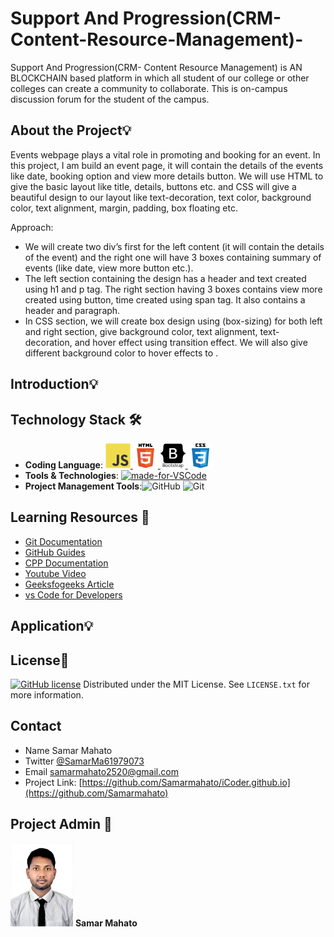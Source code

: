 # Support And Progression(CRM-Content-Resource-Management)-
Support And Progression(CRM- Content Resource Management) is AN BLOCKCHAIN based platform in which all student of our college or other colleges can create a community to collaborate. This is on-campus discussion forum for the student of the campus. 
## About the Project💡
Events webpage plays a vital role in promoting and booking for an event. In this project, I am build an event page, it will contain the details of the events like date, booking option and view more details button. We will use HTML to give the basic layout like title, details, buttons etc. and CSS will give a beautiful design to our layout like text-decoration, text color, background color, text alignment, margin, padding, box floating etc.

Approach:

- We will create two div’s first for the left content (it will contain the details of the event) and the right one will have 3 boxes containing summary of events (like date, view more button etc.).
- The left section containing the design has a header and text created using h1 and p tag. The right section having 3 boxes contains view more created using button, time created using span tag. It also contains a header and paragraph.
- In CSS section, we will create box design using (box-sizing) for both left and right section, give background color, text alignment, text-decoration, and hover effect using transition effect. We will also give different background color to hover effects to .
## Introduction💡









## Technology Stack 🛠️
  
- **Coding Language**: <a href="https://developer.mozilla.org/en-US/docs/Web/JavaScript" target="_blank" rel="noreferrer"> <img src="https://raw.githubusercontent.com/devicons/devicon/master/icons/javascript/javascript-original.svg" alt="javascript" width="40" height="40"/> </a> <a href="https://www.w3.org/html/" target="_blank" rel="noreferrer"> <img src="https://raw.githubusercontent.com/devicons/devicon/master/icons/html5/html5-original-wordmark.svg" alt="html5" width="40" height="40"/> </a> <a href="https://getbootstrap.com" target="_blank" rel="noreferrer"> <img src="https://raw.githubusercontent.com/devicons/devicon/master/icons/bootstrap/bootstrap-plain-wordmark.svg" alt="bootstrap" width="40" height="40"/> </a>
<a href="https://www.w3schools.com/css/" target="_blank" rel="noreferrer"> <img src="https://raw.githubusercontent.com/devicons/devicon/master/icons/css3/css3-original-wordmark.svg" alt="css3" width="40" height="40"/> </a>
- **Tools & Technologies**: [![made-for-VSCode](https://img.shields.io/badge/Made%20for-VSCode-1f425f.svg)](https://code.visualstudio.com/)
- **Project Management Tools**:<img alt="GitHub" src="https://img.shields.io/badge/github%20-%23121011.svg?&style=for-the-badge&logo=github&logoColor=white"/> <img alt="Git" src="https://img.shields.io/badge/git%20-%23F05033.svg?&style=for-the-badge&logo=git&logoColor=white"/> 
## Learning Resources 🧰


- [Git Documentation](https://git-scm.com/docs)
- [GitHub Guides](https://guides.github.com/)
- [CPP Documentation](https://cplusplus.com/)
- [Youtube Video](https://www.youtube.com/watch?v=vNT4P23ihCo)
- [Geeksfogeeks Article](https://www.geeksforgeeks.org/menu-driven-program-for-bank-management-system/)
- [vs Code for Developers](https://code.visualstudio.com/)


## Application💡

## License📜
[![GitHub license](https://img.shields.io/github/license/Naereen/StrapDown.js.svg)](https://github.com/Naereen/StrapDown.js/blob/master/LICENSE)
Distributed under the MIT License. See `LICENSE.txt` for more information.

<!-- CONTACT -->
## Contact

- Name Samar Mahato 
- Twitter [@SamarMa61979073](https://twitter.com/SamarMa61979073) 
- Email samarmahato2520@gmail.com
- Project Link: [https://github.com/Samarmahato/iCoder.github.io](https://github.com/Samarmahato)





## Project Admin 📆

<td align="center"><img src="https://github.com/Samarmahato/Banking_Managment_System/blob/UNICORN/Samar%20Mahato%20_DSC.JPG" width="100px;" alt=""/> 
	<b>Samar Mahato</b>
</td>
